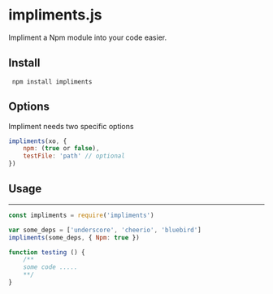 # impliments.js
Impliment a Npm module into your code easier.
## Install
`` npm install impliments``
## Options
Impliment needs two specific options
```js
impliments(xo, {
	npm: (true or false),
	testFile: 'path' // optional
})
```
## Usage
-----------
```js
const impliments = require('impliments')

var some_deps = ['underscore', 'cheerio', 'bluebird']
impliments(some_deps, { Npm: true })

function testing () {
	/**
	some code .....
	**/
}

```